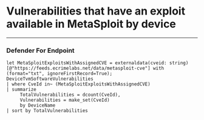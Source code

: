 # Vulnerabilities that have an exploit available in MetaSploit by device
----
### Defender For Endpoint
```
let MetaSploitExploitsWithAssignedCVE = externaldata(cveid: string)[@"https://feeds.ecrimelabs.net/data/metasploit-cve"] with (format="txt", ignoreFirstRecord=True);
DeviceTvmSoftwareVulnerabilities
| where CveId in~ (MetaSploitExploitsWithAssignedCVE)
| summarize
     TotalVulnerabilities = dcount(CveId),
     Vulnerabilities = make_set(CveId)
     by DeviceName
| sort by TotalVulnerabilities
```
